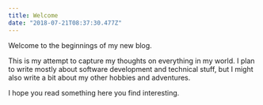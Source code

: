 ```yaml
---
title: Welcome
date: "2018-07-21T08:37:30.477Z"
---
```


Welcome to the beginnings of my new blog.

This is my attempt to capture my thoughts on everything in my world. I plan to write mostly about software development and technical stuff, but I might also write a bit about my other hobbies and adventures.

I hope you read something here you find interesting.
